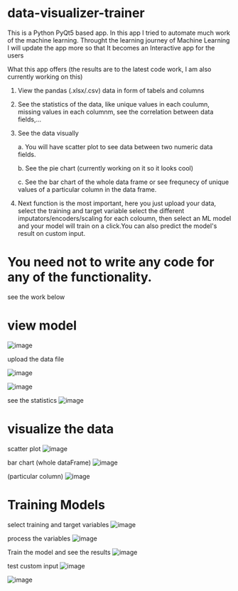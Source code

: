 # data-visualizer-trainer

This is a Python PyQt5 based app.
In this app I tried to automate much work of the machine learning. Throught the learning journey of Machine Learning I will update the app more so that It becomes an Interactive app for the users

What this app offers (the results are to the latest code work, I am also currently working on this)
  1. View the pandas (.xlsx/.csv) data in form of tabels and columns
  2. See the statistics of the data, like unique values in each coulumn, missing values in each columnm, see the correlation between data fields,...
  3. See the data visually
     
     a. You will have scatter plot to see data between two numeric data fields.
     
     b. See the pie chart (currently working on it so it looks cool)
     
     c. See the bar chart of the whole data frame or see frequnecy of unique values of a particular column in the data frame.

  5. Next function is the most important, here you just upload your data, select the training and target variable select the different imputators/encoders/scaling for each coloumn, then select an ML model and your model will train on a click.You can also predict the model's result on custom input.

# You need not to write any code for any of the functionality.

see the work below

# view model

![image](https://github.com/Nishant-Karlupia/data-visualizer-trainer/assets/107272998/bd312c53-7f8d-4a78-8d48-fd2c710d5eca)

upload the data file

![image](https://github.com/Nishant-Karlupia/data-visualizer-trainer/assets/107272998/c497ffe6-545b-43eb-abfe-0ccd496625e7)

![image](https://github.com/Nishant-Karlupia/data-visualizer-trainer/assets/107272998/c15ad934-4d58-4aef-98b4-6413b26e1a21)

see the statistics
![image](https://github.com/Nishant-Karlupia/data-visualizer-trainer/assets/107272998/02ded986-2298-49dd-91be-6c362e72a726)

# visualize the data

scatter plot
![image](https://github.com/Nishant-Karlupia/data-visualizer-trainer/assets/107272998/d49d7638-7114-436e-9f6d-e4ee2f753403)

bar chart
(whole dataFrame)
![image](https://github.com/Nishant-Karlupia/data-visualizer-trainer/assets/107272998/5b8a8359-ecf6-4e97-8bcf-0d18f4678944)

(particular column)
![image](https://github.com/Nishant-Karlupia/data-visualizer-trainer/assets/107272998/72fb7dea-5603-4ba1-93f9-2d059b55e6ed)

# Training Models

select training and target variables
![image](https://github.com/Nishant-Karlupia/data-visualizer-trainer/assets/107272998/38c4b575-0c69-4a75-a2ff-98de77da09b1)

process the variables
![image](https://github.com/Nishant-Karlupia/data-visualizer-trainer/assets/107272998/855bc670-ead0-40c7-9870-d2406dd150f0)

Train the model and see the results
![image](https://github.com/Nishant-Karlupia/data-visualizer-trainer/assets/107272998/2019c165-88f8-41a9-ad3e-8fa3a9123933)

test custom input
![image](https://github.com/Nishant-Karlupia/data-visualizer-trainer/assets/107272998/85f4f073-1344-4762-a922-282e714188e1)

![image](https://github.com/Nishant-Karlupia/data-visualizer-trainer/assets/107272998/e1227ee1-2cb6-4008-9347-9d588ccf3104)


